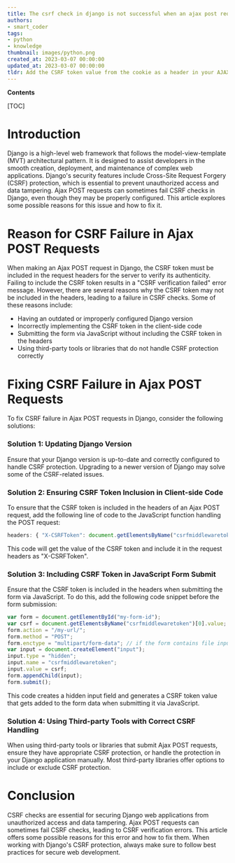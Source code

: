 ```yaml
---
title: The csrf check in django is not successful when an ajax post request is made
authors:
- smart_coder
tags:
- python
- knowledge
thumbnail: images/python.png
created_at: 2023-03-07 00:00:00
updated_at: 2023-03-07 00:00:00
tldr: Add the CSRF token value from the cookie as a header in your AJAX POST request.
---
```


**Contents**

[TOC]

# Introduction
Django is a high-level web framework that follows the model-view-template (MVT) architectural pattern. It is designed to assist developers in the smooth creation, deployment, and maintenance of complex web applications. Django's security features include Cross-Site Request Forgery (CSRF) protection, which is essential to prevent unauthorized access and data tampering. Ajax POST requests can sometimes fail CSRF checks in Django, even though they may be properly configured. This article explores some possible reasons for this issue and how to fix it.

# Reason for CSRF Failure in Ajax POST Requests
When making an Ajax POST request in Django, the CSRF token must be included in the request headers for the server to verify its authenticity. Failing to include the CSRF token results in a "CSRF verification failed" error message. However, there are several reasons why the CSRF token may not be included in the headers, leading to a failure in CSRF checks. Some of these reasons include:
- Having an outdated or improperly configured Django version
- Incorrectly implementing the CSRF token in the client-side code
- Submitting the form via JavaScript without including the CSRF token in the headers
- Using third-party tools or libraries that do not handle CSRF protection correctly

# Fixing CSRF Failure in Ajax POST Requests
To fix CSRF failure in Ajax POST requests in Django, consider the following solutions:
### Solution 1: Updating Django Version
Ensure that your Django version is up-to-date and correctly configured to handle CSRF protection. Upgrading to a newer version of Django may solve some of the CSRF-related issues.

### Solution 2: Ensuring CSRF Token Inclusion in Client-side Code
To ensure that the CSRF token is included in the headers of an Ajax POST request, add the following line of code to the JavaScript function handling the POST request:
```javascript
headers: { "X-CSRFToken": document.getElementsByName("csrfmiddlewaretoken")[0].value }
```
This code will get the value of the CSRF token and include it in the request headers as "X-CSRFToken".

### Solution 3: Including CSRF Token in JavaScript Form Submit
Ensure that the CSRF token is included in the headers when submitting the form via JavaScript. To do this, add the following code snippet before the form submission:
```javascript
var form = document.getElementById("my-form-id");
var csrf = document.getElementsByName("csrfmiddlewaretoken")[0].value;
form.action = "/my-url/";
form.method = "POST";
form.enctype = "multipart/form-data"; // if the form contains file inputs
var input = document.createElement("input");
input.type = "hidden";
input.name = "csrfmiddlewaretoken";
input.value = csrf;
form.appendChild(input);
form.submit();
```
This code creates a hidden input field and generates a CSRF token value that gets added to the form data when submitting it via JavaScript.

### Solution 4: Using Third-party Tools with Correct CSRF Handling
When using third-party tools or libraries that submit Ajax POST requests, ensure they have appropriate CSRF protection, or handle the protection in your Django application manually. Most third-party libraries offer options to include or exclude CSRF protection. 

# Conclusion
CSRF checks are essential for securing Django web applications from unauthorized access and data tampering. Ajax POST requests can sometimes fail CSRF checks, leading to CSRF verification errors. This article offers some possible reasons for this error and how to fix them. When working with Django's CSRF protection, always make sure to follow best practices for secure web development.
